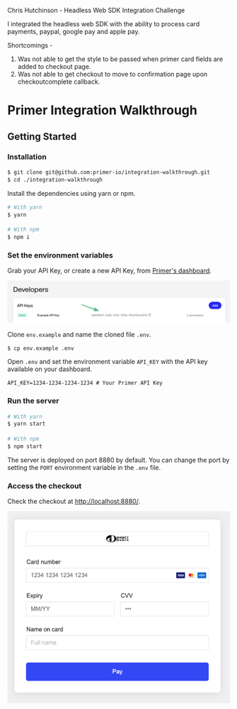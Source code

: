 Chris Hutchinson - Headless Web SDK Integration Challenge 

I integrated the headless web SDK with the ability to process card payments, paypal, google pay and apple pay. 

Shortcomings - 
1. Was not able to get the style to be passed when primer card fields are added to checkout page. 
2. Was not able to get checkout to move to confirmation page upon checkoutcomplete callback. 



# Primer Integration Walkthrough

## Getting Started

### Installation

```bash
$ git clone git@github.com:primer-io/integration-walkthrough.git
$ cd ./integration-walkthrough
```

Install the dependencies using yarn or npm.

```bash
# With yarn
$ yarn

# With npm
$ npm i
```

### Set the environment variables

Grab your API Key, or create a new API Key, from [Primer's dashboard](https://sandbox-dashboard.primer.io/developers).

![Dashboard API Key](./images/apikey.png)

Clone `env.example` and name the cloned file `.env`.

```
$ cp env.example .env
```

Open `.env` and set the environment variable `API_KEY` with the API key available on your dashboard.

```
API_KEY=1234-1234-1234-1234 # Your Primer API Key
```

### Run the server

```bash
# With yarn
$ yarn start

# With npm
$ npm start
```

The server is deployed on port 8880 by default. You can change the port by setting the `PORT` environment variable in the `.env` file.

### Access the checkout

Check the checkout at [http://localhost:8880/](http://localhost:8880/).

![Checkout UI](./images/checkout.png)


